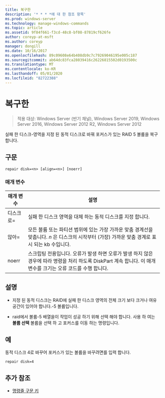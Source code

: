```yaml
---
title: 복구한
description: '* * * *에 대 한 참조 항목'
ms.prod: windows-server
ms.technology: manage-windows-commands
ms.topic: article
ms.assetid: 9f84f661-f3cd-48c8-bf08-87819cf626fe
author: coreyp-at-msft
ms.author: coreyp
manager: dongill
ms.date: 10/16/2017
ms.openlocfilehash: 89c09608e64b408db9c7c79269046195e005c187
ms.sourcegitcommit: ab64dc83fca28039416c26226815502d0193500c
ms.translationtype: MT
ms.contentlocale: ko-KR
ms.lasthandoff: 05/01/2020
ms.locfileid: "82722388"
---
```

# <a name="repair"></a>복구한

> 적용 대상: Windows Server (반기 채널), Windows Server 2019, Windows Server 2016, Windows Server 2012 R2, Windows Server 2012

실패 한 디스크\-영역을 지정 된 동적 디스크로 바꿔 포커스가 있는 RAID 5 볼륨을 복구 합니다.  
  
  
  
## <a name="syntax"></a>구문  
  
```  
repair disk=<n> [align=<n>] [noerr]  
```  
  
### <a name="parameters"></a>매개 변수  
  
| 매개 변수  |                                                                                             설명                                                                                              |
|------------|------------------------------------------------------------------------------------------------------------------------------------------------------------------------------------------------------|
| 디스크로\=<n>  |                                                                 실패 한 디스크 영역을 대체 하는 동적 디스크를 지정 합니다.                                                                 |
| 않아\=<n> |          모든 볼륨 또는 파티션 범위에 있는 가장 가까운 맞춤 경계선을 맞춥니다. *n* 은 디스크의 시작부터 \(가장\) 가까운 맞춤 경계로 표시 되는 kb 수입니다.           |
|   noerr    | 스크립팅 전용입니다. 오류가 발생 하면 오류가 발생 하지 않은 경우에 따라 명령을 처리 하도록 DiskPart 계속 합니다. 이 매개 변수를 크기는 오류 코드를 수행 합니다. |
  
## <a name="remarks"></a>설명  
  
-   지정 된 동적 디스크는 RAID에 실패 한 디스크 영역의 전체 크기 보다 크거나 여유 공간이 있어야 합니다.\-5 볼륨입니다.  
  
-   raid에서 볼륨\-5 배열을이 작업이 성공 하기 위해 선택 해야 합니다. 사용 하 여는 **볼륨 선택** 볼륨을 선택 하 고 포커스를 이동 하는 명령입니다.  
  
## <a name="examples"></a>예  
동적 디스크 4로 바꾸어 포커스가 있는 볼륨을 바꾸려면를 입력 합니다.  
  
```  
repair disk=4  
```  
  
## <a name="additional-references"></a>추가 참조  
- [명령줄 구문 키](command-line-syntax-key.md)  
  

  

